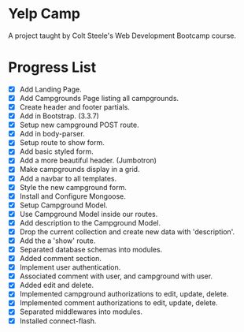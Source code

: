 # Yelp Camp
A project taught by Colt Steele's Web Development Bootcamp course.

# Progress List
- [x] Add Landing Page.
- [x] Add Campgrounds Page listing all campgrounds.
- [x] Create header and footer partials.
- [x] Add in Bootstrap. (3.3.7)
- [x] Setup new campground POST route.
- [x] Add in body-parser.
- [x] Setup route to show form.
- [x] Add basic styled form.
- [x] Add a more beautiful header. (Jumbotron)
- [x] Make campgrounds display in a grid.
- [x] Add a navbar to all templates.
- [x] Style the new campground form.
- [x] Install and Configure Mongoose.
- [x] Setup Campground Model.
- [x] Use Campground Model inside our routes.
- [x] Add description to the Campground Model.
- [x] Drop the current collection and create new data with 'description'.
- [x] Add the a 'show' route.
- [x] Separated database schemas into modules.
- [x] Added comment section.
- [x] Implement user authentication.
- [x] Associated comment with user, and campground with user.
- [x] Added edit and delete.
- [x] Implemented campground authorizations to edit, update, delete.
- [x] Implemented comment authorizations to edit, update, delete.
- [x] Separated middlewares into modules.
- [x] Installed connect-flash.